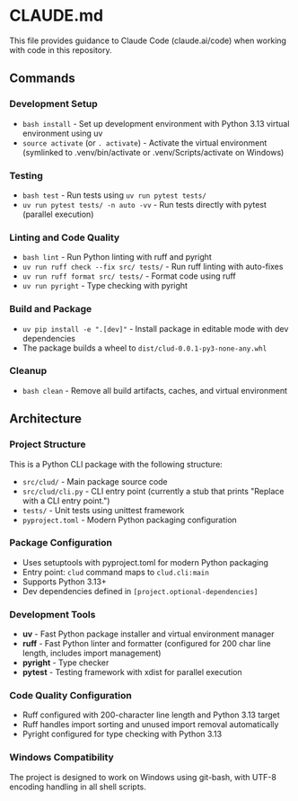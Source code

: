 # CLAUDE.md

This file provides guidance to Claude Code (claude.ai/code) when working with code in this repository.

## Commands

### Development Setup
- `bash install` - Set up development environment with Python 3.13 virtual environment using uv
- `source activate` (or `. activate`) - Activate the virtual environment (symlinked to .venv/bin/activate or .venv/Scripts/activate on Windows)

### Testing
- `bash test` - Run tests using `uv run pytest tests/`
- `uv run pytest tests/ -n auto -vv` - Run tests directly with pytest (parallel execution)

### Linting and Code Quality
- `bash lint` - Run Python linting with ruff and pyright
- `uv run ruff check --fix src/ tests/` - Run ruff linting with auto-fixes
- `uv run ruff format src/ tests/` - Format code using ruff
- `uv run pyright` - Type checking with pyright

### Build and Package
- `uv pip install -e ".[dev]"` - Install package in editable mode with dev dependencies
- The package builds a wheel to `dist/clud-0.0.1-py3-none-any.whl`

### Cleanup
- `bash clean` - Remove all build artifacts, caches, and virtual environment

## Architecture

### Project Structure
This is a Python CLI package with the following structure:
- `src/clud/` - Main package source code
- `src/clud/cli.py` - CLI entry point (currently a stub that prints "Replace with a CLI entry point.")
- `tests/` - Unit tests using unittest framework
- `pyproject.toml` - Modern Python packaging configuration

### Package Configuration
- Uses setuptools with pyproject.toml for modern Python packaging
- Entry point: `clud` command maps to `clud.cli:main`
- Supports Python 3.13+
- Dev dependencies defined in `[project.optional-dependencies]`

### Development Tools
- **uv** - Fast Python package installer and virtual environment manager
- **ruff** - Fast Python linter and formatter (configured for 200 char line length, includes import management)
- **pyright** - Type checker
- **pytest** - Testing framework with xdist for parallel execution

### Code Quality Configuration
- Ruff configured with 200-character line length and Python 3.13 target
- Ruff handles import sorting and unused import removal automatically
- Pyright configured for type checking with Python 3.13

### Windows Compatibility
The project is designed to work on Windows using git-bash, with UTF-8 encoding handling in all shell scripts.
